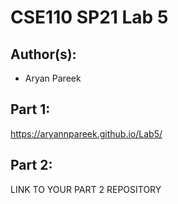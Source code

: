 # CSE110 SP21 Lab 5

## Author(s):
- Aryan Pareek

## Part 1:

https://aryannpareek.github.io/Lab5/

## Part 2:

LINK TO YOUR PART 2 REPOSITORY